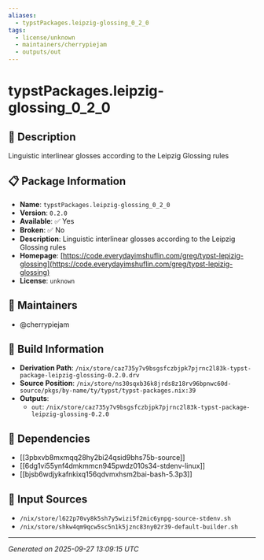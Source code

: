 ```yaml
---
aliases:
  - typstPackages.leipzig-glossing_0_2_0
tags:
  - license/unknown
  - maintainers/cherrypiejam
  - outputs/out
---
```


# typstPackages.leipzig-glossing_0_2_0

## 📝 Description

Linguistic interlinear glosses according to the Leipzig Glossing rules

## 📋 Package Information

- **Name**: `typstPackages.leipzig-glossing_0_2_0`
- **Version**: `0.2.0`
- **Available**: ✅ Yes
- **Broken**: ✅ No
- **Description**: Linguistic interlinear glosses according to the Leipzig Glossing rules
- **Homepage**: [https://code.everydayimshuflin.com/greg/typst-lepizig-glossing](https://code.everydayimshuflin.com/greg/typst-lepizig-glossing)
- **License**: `unknown`
## 👥 Maintainers

- @cherrypiejam


## 🔧 Build Information

- **Derivation Path**: `/nix/store/caz735y7v9bsgsfczbjpk7pjrnc2l83k-typst-package-leipzig-glossing-0.2.0.drv`
- **Source Position**: `/nix/store/ns30sqxb36k8jrds8z18rv96bpnwc60d-source/pkgs/by-name/ty/typst/typst-packages.nix:39`
- **Outputs**:
  - `out`:  `/nix/store/caz735y7v9bsgsfczbjpk7pjrnc2l83k-typst-package-leipzig-glossing-0.2.0`

## 🔗 Dependencies

- [[3pbxvb8mxmqq28hy2bi24qsid9bhs75b-source]]
- [[6dg1vi55ynf4dmkmmcn945pwdz010s34-stdenv-linux]]
- [[bjsb6wdjykafnkixq156qdvmxhsm2bai-bash-5.3p3]]

## 📁 Input Sources

- `/nix/store/l622p70vy8k5sh7y5wizi5f2mic6ynpg-source-stdenv.sh`
- `/nix/store/shkw4qm9qcw5sc5n1k5jznc83ny02r39-default-builder.sh`

---
*Generated on 2025-09-27 13:09:15 UTC*
